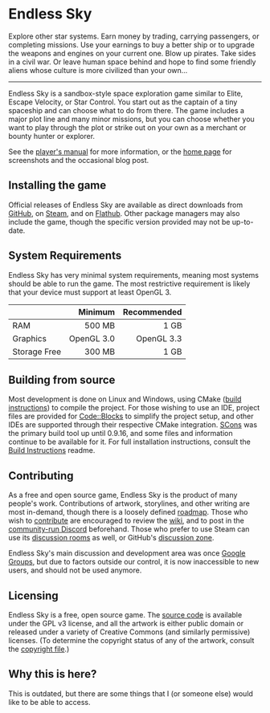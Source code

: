 # Endless Sky

Explore other star systems. Earn money by trading, carrying passengers, or completing missions. Use your earnings to buy a better ship or to upgrade the weapons and engines on your current one. Blow up pirates. Take sides in a civil war. Or leave human space behind and hope to find some friendly aliens whose culture is more civilized than your own...

------

Endless Sky is a sandbox-style space exploration game similar to Elite, Escape Velocity, or Star Control. You start out as the captain of a tiny spaceship and can choose what to do from there. The game includes a major plot line and many minor missions, but you can choose whether you want to play through the plot or strike out on your own as a merchant or bounty hunter or explorer.

See the [player's manual](https://github.com/endless-sky/endless-sky/wiki/PlayersManual) for more information, or the [home page](https://endless-sky.github.io/) for screenshots and the occasional blog post.

## Installing the game

Official releases of Endless Sky are available as direct downloads from [GitHub](https://github.com/endless-sky/endless-sky/releases/latest), on [Steam](https://store.steampowered.com/app/404410/Endless_Sky/), and on [Flathub](https://flathub.org/apps/details/io.github.endless_sky.endless_sky). Other package managers may also include the game, though the specific version provided may not be up-to-date.

## System Requirements

Endless Sky has very minimal system requirements, meaning most systems should be able to run the game. The most restrictive requirement is likely that your device must support at least OpenGL 3.

|| Minimum | Recommended |
|---|----:|----:|
|RAM | 500 MB | 1 GB |
|Graphics | OpenGL 3.0 | OpenGL 3.3 |
|Storage Free | 300 MB | 1 GB |

## Building from source

Most development is done on Linux and Windows, using CMake ([build instructions](docs/readme-cmake.md)) to compile the project. For those wishing to use an IDE, project files are provided for [Code::Blocks](https://www.codeblocks.org/) to simplify the project setup, and other IDEs are supported through their respective CMake integration. [SCons](https://scons.org/) was the primary build tool up until 0.9.16, and some files and information continue to be available for it.
For full installation instructions, consult the [Build Instructions](docs/readme-developer.md) readme.

## Contributing

As a free and open source game, Endless Sky is the product of many people's work. Contributions of artwork, storylines, and other writing are most in-demand, though there is a loosely defined [roadmap](https://github.com/endless-sky/endless-sky/wiki/DevelopmentRoadmap). Those who wish to [contribute](docs/CONTRIBUTING.md) are encouraged to review the [wiki](https://github.com/endless-sky/endless-sky/wiki), and to post in the [community-run Discord](https://discord.gg/ZeuASSx) beforehand. Those who prefer to use Steam can use its [discussion rooms](https://steamcommunity.com/app/404410/discussions/) as well, or GitHub's [discussion zone](https://github.com/endless-sky/endless-sky/discussions).

Endless Sky's main discussion and development area was once [Google Groups](https://groups.google.com/g/endless-sky), but due to factors outside our control, it is now inaccessible to new users, and should not be used anymore.

## Licensing

Endless Sky is a free, open source game. The [source code](https://github.com/endless-sky/endless-sky/) is available under the GPL v3 license, and all the artwork is either public domain or released under a variety of Creative Commons (and similarly permissive) licenses. (To determine the copyright status of any of the artwork, consult the [copyright file](https://github.com/endless-sky/endless-sky/blob/master/copyright).)

## Why this is here?
This is outdated, but there are some things that I (or someone else) would like to be able to access.
